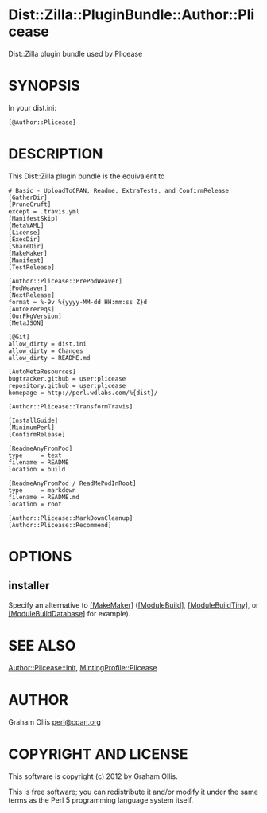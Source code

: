 # Dist::Zilla::PluginBundle::Author::Plicease

Dist::Zilla plugin bundle used by Plicease

# SYNOPSIS

In your dist.ini:

    [@Author::Plicease]

# DESCRIPTION

This Dist::Zilla plugin bundle is the equivalent to

    # Basic - UploadToCPAN, Readme, ExtraTests, and ConfirmRelease
    [GatherDir]
    [PruneCruft]
    except = .travis.yml
    [ManifestSkip]
    [MetaYAML]
    [License]
    [ExecDir]
    [ShareDir]
    [MakeMaker]
    [Manifest]
    [TestRelease]
    
    [Author::Plicease::PrePodWeaver]
    [PodWeaver]
    [NextRelease]
    format = %-9v %{yyyy-MM-dd HH:mm:ss Z}d
    [AutoPrereqs]
    [OurPkgVersion]
    [MetaJSON]
    
    [@Git]
    allow_dirty = dist.ini
    allow_dirty = Changes
    allow_dirty = README.md
    
    [AutoMetaResources]
    bugtracker.github = user:plicease
    repository.github = user:plicease
    homepage = http://perl.wdlabs.com/%{dist}/
    
    [Author::Plicease::TransformTravis]
    
    [InstallGuide]
    [MinimumPerl]
    [ConfirmRelease] 
    
    [ReadmeAnyFromPod]
    type     = text
    filename = README
    location = build
    
    [ReadmeAnyFromPod / ReadMePodInRoot]
    type     = markdown
    filename = README.md
    location = root
    
    [Author::Plicease::MarkDownCleanup]
    [Author::Plicease::Recommend]

# OPTIONS

## installer

Specify an alternative to [\[MakeMaker\]](http://search.cpan.org/perldoc?Dist::Zilla::Plugin::MakeMaker)
([\[ModuleBuild\]](http://search.cpan.org/perldoc?Dist::Zilla::Plugin::ModuleBuild),
[\[ModuleBuildTiny\]](http://search.cpan.org/perldoc?Dist::Zilla::Plugin::ModuleBuildTiny), or
[\[ModuleBuildDatabase\]](http://search.cpan.org/perldoc?Dist::Zilla::Plugin::ModuleBuildDatabase) for example).

# SEE ALSO

[Author::Plicease::Init](http://search.cpan.org/perldoc?Dist::Zilla::Plugin::Author::Plicease::Init),
[MintingProfile::Plicease](http://search.cpan.org/perldoc?Dist::Zilla::MintingProfile::Author::Plicease)

# AUTHOR

Graham Ollis <perl@cpan.org>

# COPYRIGHT AND LICENSE

This software is copyright (c) 2012 by Graham Ollis.

This is free software; you can redistribute it and/or modify it under
the same terms as the Perl 5 programming language system itself.
